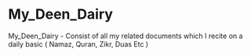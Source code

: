 # My_Deen_Dairy
My_Deen_Dairy - Consist of all my related documents which I recite on a daily basic ( Namaz, Quran, Zikr, Duas Etc )
